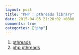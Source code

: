 ```yaml
---
layout: post
title: "PHP : pthreads library"
date: 2015-04-05 21:28:02 +0800
comments: true
categories: ["php"]
---
```



<!-- more -->


1. [pthreads]
2. [php pthreads]


[pthreads]:https://computing.llnl.gov/tutorials/pthreads/
[php pthreads]:https://github.com/krakjoe/pthreads
